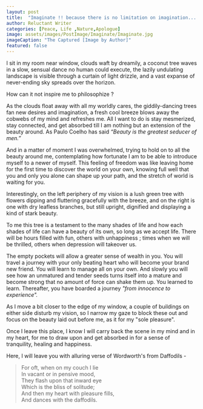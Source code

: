 ```yaml
---
layout: post
title:  "Imaginate !! because there is no limitation on imagination....."
author: Reluctant Writer
categories: [Peace, Life ,Nature,Apologue]
image: assets/images/PostImage/Imaginate/Imaginate.jpg
imageCaption: "The Captured [Image by Author]"
featured: false
---
```


I sit in my room near window, clouds waft by dreamily, a coconut tree waves in a slow, sensual dance no human could execute, the lazily undulating landscape is visible through a curtain of light drizzle, and a vast expanse of never-ending sky spreads over the horizon.

How can it not inspire me to philosophize ?

As the clouds float away with all my worldly cares, the giddily-dancing trees fan new desires and imagination, a fresh cool breeze blows away the cobwebs of my mind and refreshes me. All I want to do is stay mesmerized, stay connected, and get absorbed till I am nothing but an extension of the beauty around. As Paulo Coelho has said <i>“Beauty is the greatest seducer of men.”</i>

And in a matter of moment I was overwhelmed, trying to hold on to all the beauty around me, contemplating how fortunate I am to be able to introduce myself to a newer of myself. This feeling of freedom was like leaving home for the first time to discover the world on your own, knowing full well that you and only you alone can shape up your path, and the stretch of world is waiting for you.

Interestingly, on the left periphery of my vision is a lush green tree with flowers dipping and fluttering gracefully with the breeze, and on the right is one with dry leafless branches, but still upright, dignified and displaying a kind of stark beauty. 

To me this tree is a testament to the many shades of life and how each shades of life can have a beauty of its own, so long as we accept life. There will be hours filled with fun, others with unhappiness ; times when we will be thrilled, others when depression will takeover us. 

The empty pockets will allow a greater sense of wealth in you. You will travel a journey with your only beating heart who will become your brand new friend. You will learn to manage all on your own. And slowly you will see how an unmatured and tender seeds turns itself into a mature and become strong that no amount of force can shake them up. You learned to learn. Thereafter, you have boarded a journey <rw-custom-highlight-text> <i> "from innocence to experience". </i> </rw-custom-highlight-text>

As I move a bit closer to the edge of my window, a couple of buildings on either side disturb my vision, so I narrow my gaze to block these out and focus on the beauty laid out before me, as it for my "sole pleasure". 

Once I leave this place, I know I will carry back the scene in my mind and in my heart, for me to draw upon and get absorbed in for a sense of tranquility, healing and happiness.

Here, I will leave you with alluring verse of Wordworth's from Daffodils -

<blockquote>
For oft, when on my couch I lie <br>
In vacant or in pensive mood,  <br>
They flash upon that inward eye  <br>
Which is the bliss of solitude;  <br>
And then my heart with pleasure fills,  <br>
And dances with the daffodils.
</blockquote>
